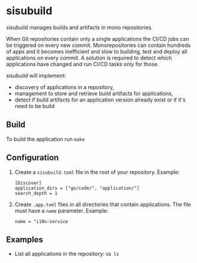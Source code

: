 # sisubuild

sisubuild manages builds and artifacts in mono repositories.

When Git repositories contain only a single applications the CI/CD jobs can be
triggered on every new commit.
Monorepositories can contain hundreds of apps and it becomes inefficient and
slow to building, test and deploy all applications on every commit.
A solution is required to detect which applications have changed and run CI/CD
tasks only for those.

sisubuild will implement:
- discovery of applications in a repository,
- management to store and retrieve build artifacts for applications,
- detect if build artifacts for an application version already exist or if it's
  need to be build


[modeline]: # ( vi:set tabstop=4 shiftwidth=4 tw=80 expandtab spell spl=en : )

## Build
To build the application run `make`

## Configuration
1. Create a `sisubuild.toml` file in the root of your repository. Example:

   ```
   [Discover]
   application_dirs = ["go/code/", "application/"]
   search_depth = 1
   ```

2. Create `.app.toml` files in all directories that contain applications. The
   file must have a `name` parameter. Example:

   ```
   name = "i18n-service
   ```


## Examples
- List all applications in the repository:
  `sb ls`
